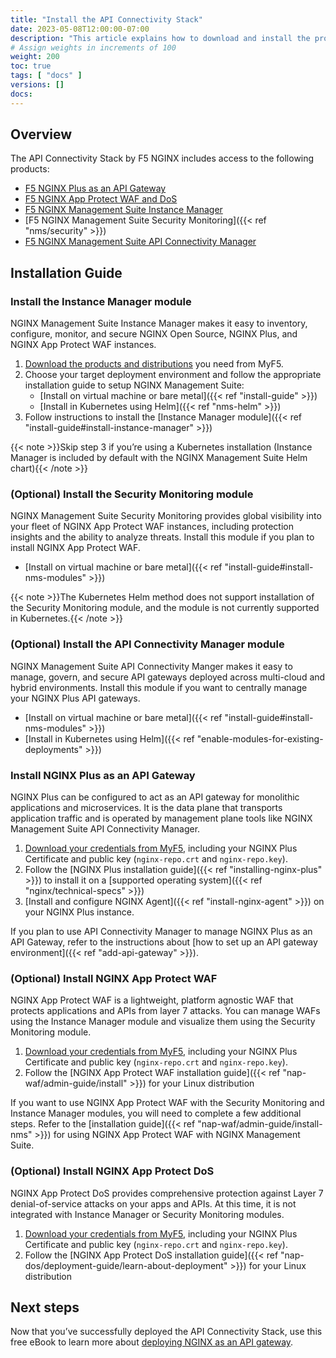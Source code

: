 ```yaml
---
title: "Install the API Connectivity Stack"
date: 2023-05-08T12:00:00-07:00
description: "This article explains how to download and install the products in the [F5 NGINX API Connectivity Stack](https://www.nginx.com/solutions/api-connectivity-stack/)."
# Assign weights in increments of 100
weight: 200
toc: true
tags: [ "docs" ]
versions: []
docs: 
---
```


## Overview
The API Connectivity Stack by F5 NGINX includes access to the following products:

- [F5 NGINX Plus as an API Gateway](https://www.nginx.com/products/nginx/api-gateway/)
- [F5 NGINX App Protect WAF and DoS](https://www.nginx.com/products/nginx-app-protect/)
- [F5 NGINX Management Suite Instance Manager](https://www.nginx.com/products/nginx-management-suite/instance-manager/)
- [F5 NGINX Management Suite Security Monitoring]({{< ref "nms/security" >}})
- [F5 NGINX Management Suite API Connectivity Manager](https://www.nginx.com/products/nginx-management-suite/api-connectivity-manager/)

## Installation Guide

### Install the Instance Manager module
NGINX Management Suite Instance Manager makes it easy to inventory, configure, monitor, and secure NGINX Open Source, NGINX Plus, and NGINX App Protect WAF instances.

1. [Download the products and distributions](https://my.f5.com/manage/s/downloads) you need from MyF5.
2. Choose your target deployment environment and follow the appropriate installation guide to setup NGINX Management Suite:
    - [Install on virtual machine or bare metal]({{< ref "install-guide" >}})
    - [Install in Kubernetes using Helm]({{< ref "nms-helm" >}})
3. Follow instructions to install the [Instance Manager module]({{< ref "install-guide#install-instance-manager" >}})
 
 {{< note >}}Skip step 3 if you’re using a Kubernetes installation (Instance Manager is included by default with the NGINX Management Suite Helm chart){{< /note >}}

### (Optional) Install the Security Monitoring module
NGINX Management Suite Security Monitoring provides global visibility into your fleet of NGINX App Protect WAF instances, including protection insights and the ability to analyze threats. Install this module if you plan to install NGINX App Protect WAF.

- [Install on virtual machine or bare metal]({{< ref "install-guide#install-nms-modules" >}})

{{< note >}}The Kubernetes Helm method does not support installation of the Security Monitoring module, and the module is not currently supported in Kubernetes.{{< /note >}}

### (Optional) Install the API Connectivity Manager module
NGINX Management Suite API Connectivity Manger makes it easy to manage, govern, and secure API gateways deployed across multi-cloud and hybrid environments. Install this module if you want to centrally manage your NGINX Plus API gateways.

- [Install on virtual machine or bare metal]({{< ref "install-guide#install-nms-modules" >}})
- [Install in Kubernetes using Helm]({{< ref "enable-modules-for-existing-deployments" >}})

### Install NGINX Plus as an API Gateway
NGINX Plus can be configured to act as an API gateway for monolithic applications and microservices. It is the data plane that transports application traffic and is operated by management plane tools like NGINX Management Suite API Connectivity Manager.

1.	[Download your credentials from MyF5](https://my.f5.com/), including your NGINX Plus Certificate and public key (`nginx-repo.crt` and `nginx-repo.key`).
2.	Follow the [NGINX Plus installation guide]({{< ref "installing-nginx-plus" >}}) to install it on a [supported operating system]({{< ref "nginx/technical-specs" >}})
3.	[Install and configure NGINX Agent]({{< ref "install-nginx-agent" >}}) on your NGINX Plus instance. 

If you plan to use API Connectivity Manager to manage NGINX Plus as an API Gateway, refer to the instructions about [how to set up an API gateway environment]({{< ref "add-api-gateway" >}}).

### (Optional) Install NGINX App Protect WAF
NGINX App Protect WAF is a lightweight, platform agnostic WAF that protects applications and APIs from layer 7 attacks. You can manage WAFs using the Instance Manager module and visualize them using the Security Monitoring module.

1.	[Download your credentials from MyF5](https://my.f5.com/), including your NGINX Plus Certificate and public key (`nginx-repo.crt` and `nginx-repo.key`).
2.	Follow the [NGINX App Protect WAF installation guide]({{< ref "nap-waf/admin-guide/install" >}}) for your Linux distribution

If you want to use NGINX App Protect WAF with the Security Monitoring and Instance Manager modules, you will need to complete a few additional steps. Refer to the [installation guide]({{< ref "nap-waf/admin-guide/install-nms" >}}) for using NGINX App Protect WAF with NGINX Management Suite.

### (Optional) Install NGINX App Protect DoS
NGINX App Protect DoS provides comprehensive protection against Layer 7 denial-of-service attacks on your apps and APIs. At this time, it is not integrated with Instance Manager or Security Monitoring modules.

1.	[Download your credentials from MyF5](https://my.f5.com/), including your NGINX Plus Certificate and public key (`nginx-repo.crt` and `nginx-repo.key`).
2.	Follow the [NGINX App Protect DoS installation guide]({{< ref "nap-dos/deployment-guide/learn-about-deployment" >}}) for your Linux distribution

## Next steps
Now that you’ve successfully deployed the API Connectivity Stack, use this free eBook to learn more about [deploying NGINX as an API gateway](https://www.nginx.com/resources/library/nginx-api-gateway-deployment/).